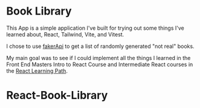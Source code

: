 # Book Library

This App is a simple application I've built for trying out some things I've learned about, React, Tailwind, Vite, and Vitest.

I chose to use [fakerApi](https://fakerapi.it/en) to get a list of randomly generated "not real" books.

My main goal was to see if I could implement all the things I learned in the Front End Masters Intro to React Course and Intermediate React courses in the [React Learning Path](https://frontendmasters.com/learn/react/).
# React-Book-Library
